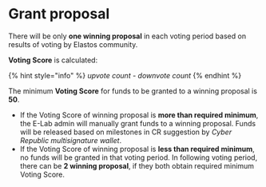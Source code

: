 # Grant proposal

There will be only **one winning proposal** in each voting period based on results of voting by Elastos community.

**Voting Score** is calculated:

{% hint style="info" %}
_upvote count - downvote count_
{% endhint %}



The minimum **Voting Score** for funds to be granted to a winning proposal is **50**.

* If the Voting Score of winning proposal is **more than required minimum**, the E-Lab admin will manually grant funds to a winning proposal. Funds will be released based on milestones in CR suggestion by _Cyber Republic multisignature wallet_.
* If the Voting Score of winning proposal is **less than required minimum**, no funds will be granted in that voting period. In following voting period, there can be **2 winning proposal**, if they both obtain required minimum Voting Score.

